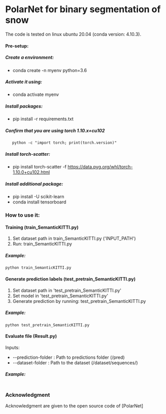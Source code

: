 # PolarNet for binary segmentation of snow

The code is tested on linux ubuntu 20.04 (conda version: 4.10.3).


#### Pre-setup:
##### Create a environment:
  * conda create -n myenv python=3.6
 ##### Activate it using:
  * conda activate myenv
##### Install packages:
  * pip install -r requirements.txt
##### Confirm that you are using torch 1.10.x+cu102
```
   python -c "import torch; print(torch.version)"
```
##### Install torch-scatter:
  * pip install torch-scatter -f https://data.pyg.org/whl/torch-1.10.0+cu102.html
##### Install additional package:
* pip install -U scikit-learn
* conda install tensorboard

  
  
### How to use it:


#### Training (train_SemanticKITTI.py)

1. Set dataset path in train_SemanticKITTI.py ('INPUT_PATH')
2. Run: train_SemanticKITTI.py  

##### Example:
```
python train_SemanticKITTI.py
```


#### Generate prediction labels (test_pretrain_SemanticKITTI.py)
1. Set dataset path in 'test_pretrain_SemanticKITTI.py'
2. Set model in 'test_pretrain_SemanticKITTI.py'
3. Generate prediction by running: test_pretrain_SemanticKITTI.py

##### Example:
```
python test_pretrain_SemanticKITTI.py
```


#### Evaluate file (Result.py)    
Inputs:
* --prediction-folder : Path to predictions folder (/pred)
* --dataset-folder : Path to the dataset (/dataset/sequences/)   
 ##### Example:
 ```
 ``` 
  
  ### Acknowledgment
Acknowledgment are given to the open source code of [PolarNet]
